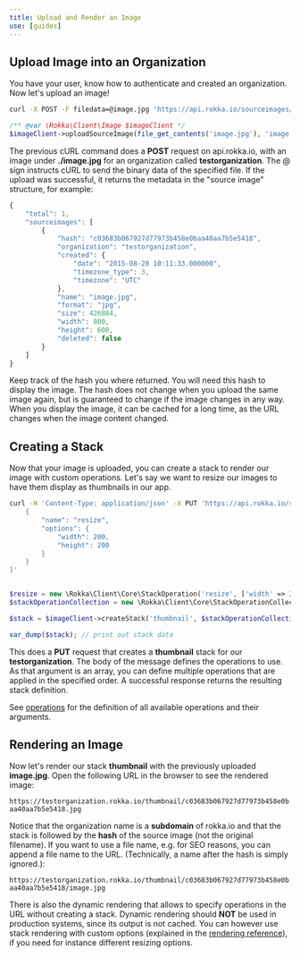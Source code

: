 ```yaml
---
title: Upload and Render an Image
use: [guides]
---
```


## Upload Image into an Organization

You have your user, know how to authenticate and created an organization. Now let's upload an image!

```bash
curl -X POST -F filedata=@image.jpg 'https://api.rokka.io/sourceimages/testorganization'
```
```php
/** @var \Rokka\Client\Image $imageClient */ 
$imageClient->uploadSourceImage(file_get_contents('image.jpg'), 'image.jpg');
```

The previous cURL command does a __POST__ request on api.rokka.io, with an image under __./image.jpg__ for an organization called __testorganization__.
The @ sign instructs cURL to send the binary data of the specified file. If the upload was successful, it returns the metadata in the "source image" structure, for example: 

```javascript
{
    "total": 1,
    "sourceimages": [
        {
            "hash": "c03683b067927d77973b458e0baa40aa7b5e5418",
            "organization": "testorganization",
            "created": {
                "date": "2015-08-20 10:11:33.000000",
                "timezone_type": 3,
                "timezone": "UTC"
            },
            "name": "image.jpg",
            "format": "jpg",
            "size": 426884,
            "width": 800,
            "height": 600,
            "deleted": false
        }
    ]
}
```

Keep track of the hash you where returned. You will need this hash to display the image. The hash does not change when you upload the same image again, but is guaranteed to change if the image changes in any way. When you display the image, it can be cached for a long time, as the URL changes when the image content changed.

## Creating a Stack

Now that your image is uploaded, you can create a stack to render our image with custom operations.
Let's say we want to resize our images to have them display as thumbnails in our app.

```bash
curl -H 'Content-Type: application/json' -X PUT 'https://api.rokka.io/stacks/testorganization/thumbnail' -d '[
    {
        "name": "resize",
        "options": {
            "width": 200,
            "height": 200
        }
    }
]'
```
```php

$resize = new \Rokka\Client\Core\StackOperation('resize', ['width' => 200, 'height' => 200]);
$stackOperationCollection = new \Rokka\Client\Core\StackOperationCollection([$resize]);

$stack = $imageClient->createStack('thumbnail', $stackOperationCollection);

var_dump($stack); // print out stack data
```

This does a __PUT__ request that creates a __thumbnail__ stack for our __testorganization__. The body of the message defines the operations to use. As that argument is an array, you can define multiple operations that are applied in the specified order. A successful response returns the resulting stack definition.

See [operations](/documentation/references/operations.html) for the definition of all available operations and their arguments.

## Rendering an Image

Now let's render our stack __thumbnail__ with the previously uploaded __image.jpg__. Open the following URL in the browser to see the rendered image:

`https://testorganization.rokka.io/thumbnail/c03683b067927d77973b458e0baa40aa7b5e5418.jpg`

Notice that the organization name is a __subdomain__ of rokka.io and that the stack is followed by the __hash__ of the source image (not the original filename). If you want to use a file name, e.g. for SEO reasons, you can append a file name to the URL. (Technically, a name after the hash is simply ignored.):

`https://testorganization.rokka.io/thumbnail/c03683b067927d77973b458e0baa40aa7b5e5418/image.jpg`

There is also the dynamic rendering that allows to specify operations in the URL without creating a stack. Dynamic rendering should __NOT__ be used in production systems, since its output  is not cached. You can however use stack rendering with custom options (explained in the [rendering reference](../references/render.html)), if you need for instance different resizing options. 
